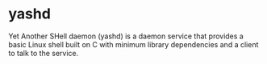 # yashd
Yet Another SHell daemon (yashd) is a daemon service that provides a basic Linux shell built on C with minimum library dependencies and a client to talk to the service.
